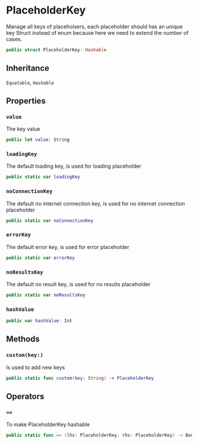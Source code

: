 # PlaceholderKey

Manage all keys of placeholsers, each placeholder should has an unique key
Struct instead of enum because here we need to extend the number of cases.

``` swift
public struct PlaceholderKey: Hashable 
```

## Inheritance

`Equatable`, `Hashable`

## Properties

### `value`

The key value

``` swift
public let value: String
```

### `loadingKey`

The default loading key, is used for loading placeholder

``` swift
public static var loadingKey 
```

### `noConnectionKey`

The default no internet connection key, is used for no internet connection placeholder

``` swift
public static var noConnectionKey 
```

### `errorKey`

The default error key, is used for error placeholder

``` swift
public static var errorKey 
```

### `noResultsKey`

The default no result key, is used for no results placeholder

``` swift
public static var noResultsKey 
```

### `hashValue`

``` swift
public var hashValue: Int 
```

## Methods

### `custom(key:)`

Is used to add new keys

``` swift
public static func custom(key: String) -> PlaceholderKey 
```

## Operators

### `==`

To make PlaceholderKey hashable

``` swift
public static func == (lhs: PlaceholderKey, rhs: PlaceholderKey) -> Bool 
```
